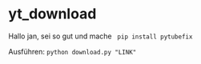 # yt_download
Hallo jan, sei so gut und mache
``` pip install pytubefix``` 


Ausführen:
```python download.py "LINK" ```
